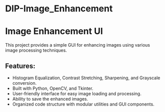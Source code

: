 # DIP-Image_Enhancement
# Image Enhancement UI

This project provides a simple GUI for enhancing images using various image processing techniques.

## Features:
- Histogram Equalization, Contrast Stretching, Sharpening, and Grayscale conversion.
- Built with Python, OpenCV, and Tkinter.
- User-friendly interface for easy image loading and processing.
- Ability to save the enhanced images.
- Organized code structure with modular utilities and GUI components.




